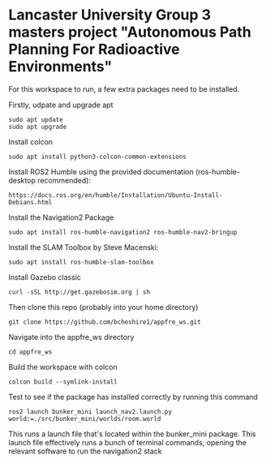 # Lancaster University Group 3 masters project "Autonomous Path Planning For Radioactive Environments"

For this workspace to run, a few extra packages need to be installed.

Firstly, udpate and upgrade apt
```
sudo apt update
sudo apt upgrade
```

Install colcon
```
sudo apt install python3-colcon-common-extensions
```

Install ROS2 Humble using the provided documentation (ros-humble-desktop recommended):
```
https://docs.ros.org/en/humble/Installation/Ubuntu-Install-Debians.html
```

Install the Navigation2 Package
```
sudo apt install ros-humble-navigation2 ros-humble-nav2-bringup
```

Install the SLAM Toolbox by Steve Macenski:
```
sudo apt install ros-humble-slam-toolbox
```

Install Gazebo classic
```
curl -sSL http://get.gazebosim.org | sh
```

Then clone this repo (probably into your home directory)
```
git clone https://github.com/bcheshire1/appfre_ws.git
```
Navigate into the appfre_ws directory
```
cd appfre_ws
```
Build the workspace with colcon
```
colcon build --symlink-install
```

Test to see if the package has installed correctly by running this command
```
ros2 launch bunker_mini launch_nav2.launch.py world:=./src/bunker_mini/worlds/room.world
```

This runs a launch file that's located within the bunker_mini package. This launch file effectively runs a bunch of terminal commands, opening the relevant software to run the navigation2 stack
